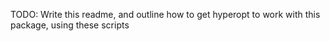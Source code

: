 TODO: Write this readme, and outline how to get hyperopt to work with this package, using these scripts
